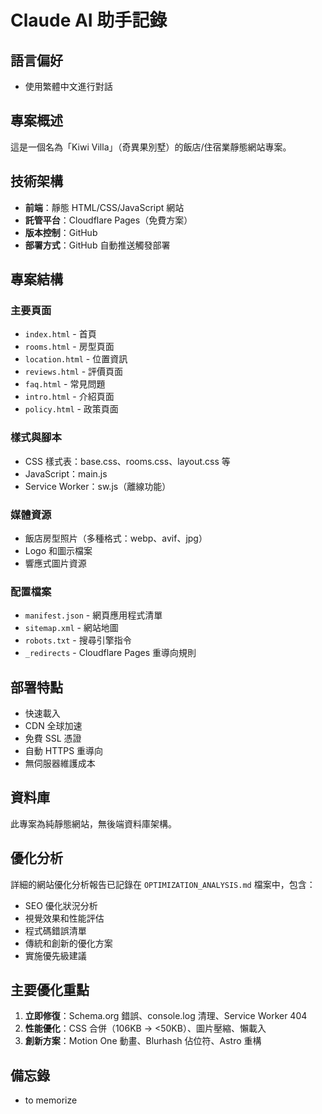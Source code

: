 # Claude AI 助手記錄

## 語言偏好
- 使用繁體中文進行對話

## 專案概述
這是一個名為「Kiwi Villa」（奇異果別墅）的飯店/住宿業靜態網站專案。

## 技術架構
- **前端**：靜態 HTML/CSS/JavaScript 網站
- **託管平台**：Cloudflare Pages（免費方案）
- **版本控制**：GitHub
- **部署方式**：GitHub 自動推送觸發部署

## 專案結構
### 主要頁面
- `index.html` - 首頁
- `rooms.html` - 房型頁面
- `location.html` - 位置資訊
- `reviews.html` - 評價頁面
- `faq.html` - 常見問題
- `intro.html` - 介紹頁面
- `policy.html` - 政策頁面

### 樣式與腳本
- CSS 樣式表：base.css、rooms.css、layout.css 等
- JavaScript：main.js
- Service Worker：sw.js（離線功能）

### 媒體資源
- 飯店房型照片（多種格式：webp、avif、jpg）
- Logo 和圖示檔案
- 響應式圖片資源

### 配置檔案
- `manifest.json` - 網頁應用程式清單
- `sitemap.xml` - 網站地圖
- `robots.txt` - 搜尋引擎指令
- `_redirects` - Cloudflare Pages 重導向規則

## 部署特點
- 快速載入
- CDN 全球加速
- 免費 SSL 憑證
- 自動 HTTPS 重導向
- 無伺服器維護成本

## 資料庫
此專案為純靜態網站，無後端資料庫架構。

## 優化分析
詳細的網站優化分析報告已記錄在 `OPTIMIZATION_ANALYSIS.md` 檔案中，包含：
- SEO 優化狀況分析
- 視覺效果和性能評估
- 程式碼錯誤清單
- 傳統和創新的優化方案
- 實施優先級建議

## 主要優化重點
1. **立即修復**：Schema.org 錯誤、console.log 清理、Service Worker 404
2. **性能優化**：CSS 合併（106KB → <50KB）、圖片壓縮、懶載入
3. **創新方案**：Motion One 動畫、Blurhash 佔位符、Astro 重構

## 備忘錄
- to memorize